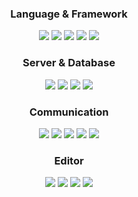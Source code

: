 <!-- ### Hi there 👋 -->

<div align="center">
    <h3>Language & Framework</h3>
    <img src="https://img.shields.io/badge/Python-224766?style=flat&logo=Python&logoColor=4784B7">
    <img src="https://img.shields.io/badge/Django-092E20?style=flat&logo=Django&logoColor=while">
    <img src="https://img.shields.io/badge/Flask-FFFFFF?style=flat&logo=Flask&logoColor=black">
    <img src="https://img.shields.io/badge/FastAPI-009688?style=flat&logo=FastAPI&logoColor=white">
    <img src="https://img.shields.io/badge/Anaconda-44A833?style=flat&logo=Anaconda&logoColor=white">
    <br>
    <h3>Server & Database</h3>
    <img src="https://img.shields.io/badge/AWS-FF9900?style=flat&logo=AmazonAWS&logoColor=black">
    <img src="https://img.shields.io/badge/Nginx-009639?style=flat&logo=Nginx&logoColor=white">
    <img src="https://img.shields.io/badge/Ubuntu-E95420?style=flat&logo=Ubuntu&logoColor=black">
    <img src="https://img.shields.io/badge/MySQL-016089?style=flat&logo=MySQL&logoColor=skyblue">
    <br>
    <h3>Communication</h3>
    <img src="https://img.shields.io/badge/Git-F05032?style=flat&logo=Git&logoColor=black">
    <img src="https://img.shields.io/badge/GitHub-181717?style=flat&logo=GitHub&logoColor=white">
    <img src="https://img.shields.io/badge/Notion-FFFFFF?style=flat&logo=Notion&logoColor=black">
    <img src="https://img.shields.io/badge/Slack-4A154B?style=flat&logo=Slack&logoColor=white">
    <img src="https://img.shields.io/badge/Trello-0179BF?style=flat&logo=Trello&logoColor=white">
    <br>
    <h3>Editor</h3>
    <img src="https://img.shields.io/badge/Vim-019733?style=flat&logo=Vim&logoColor=black">
    <img src="https://img.shields.io/badge/VSCode-007ACC?style=flat&logo=VisualStudioCode&logoColor=white">
    <img src="https://img.shields.io/badge/PyCharm-4FDB7E?style=flat&logo=PyCharm&logoColor=black">
    <img src="https://img.shields.io/badge/DataGrip-C266F0?style=flat&logo=DataGrip&logoColor=white">
</div>

<!-- **minho-lee0716/minho-lee0716** is a ✨ _special_ ✨ repository because its `README.md` (this file) appears on your GitHub profile.

Here are some ideas to get you started:

- 🔭 I’m currently working on ...
- 🌱 I’m currently learning ...
- 👯 I’m looking to collaborate on ...
- 🤔 I’m looking for help with ...
- 💬 Ask me about ...
- 📫 How to reach me: ...
- 😄 Pronouns: ...
- ⚡ Fun fact: ... -->
